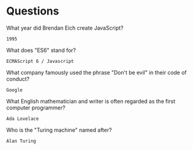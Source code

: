 # Questions

What year did Brendan Eich create JavaScript?

```
1995
```

What does "ES6" stand for?

```
ECMAScript 6 / Javascript
```

What company famously used the phrase "Don't be evil" in their code of conduct?

```
Google
```

What English mathematician and writer is often regarded as the first computer programmer?

```
Ada Lovelace
```

Who is the "Turing machine" named after?

```
Alan Turing
```
